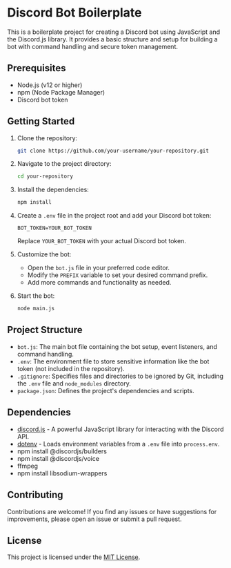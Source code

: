 # Discord Bot Boilerplate

This is a boilerplate project for creating a Discord bot using JavaScript and the Discord.js library. It provides a basic structure and setup for building a bot with command handling and secure token management.

## Prerequisites

- Node.js (v12 or higher)
- npm (Node Package Manager)
- Discord bot token

## Getting Started

1. Clone the repository:
   ```bash
   git clone https://github.com/your-username/your-repository.git
   ```

2. Navigate to the project directory:
   ```bash
   cd your-repository
   ```

3. Install the dependencies:
   ```bash
   npm install
   ```

4. Create a `.env` file in the project root and add your Discord bot token:
   ```
   BOT_TOKEN=YOUR_BOT_TOKEN
   ```
   Replace `YOUR_BOT_TOKEN` with your actual Discord bot token.

5. Customize the bot:
   - Open the `bot.js` file in your preferred code editor.
   - Modify the `PREFIX` variable to set your desired command prefix.
   - Add more commands and functionality as needed.

6. Start the bot:
   ```bash
   node main.js
   ```

## Project Structure

- `bot.js`: The main bot file containing the bot setup, event listeners, and command handling.
- `.env`: The environment file to store sensitive information like the bot token (not included in the repository).
- `.gitignore`: Specifies files and directories to be ignored by Git, including the `.env` file and `node_modules` directory.
- `package.json`: Defines the project's dependencies and scripts.

## Dependencies

- [discord.js](https://discord.js.org/) - A powerful JavaScript library for interacting with the Discord API.
- [dotenv](https://www.npmjs.com/package/dotenv) - Loads environment variables from a `.env` file into `process.env`.
- npm install @discordjs/builders
- npm install @discordjs/voice
- ffmpeg
- npm install libsodium-wrappers

## Contributing

Contributions are welcome! If you find any issues or have suggestions for improvements, please open an issue or submit a pull request.

## License

This project is licensed under the [MIT License](LICENSE).
